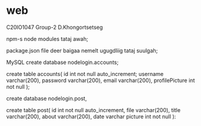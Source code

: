 # web
C20IO1047 Group-2 D.Khongortsetseg

npm-s node modules tataj awah;

package.json file deer baigaa nemelt ugugdliig tataj suulgah;

MySQL
create database nodelogin.accounts;

create table accounts(
id int not null auto_increment;
username varchar(200),
password varchar(200),
email varchar(200),
profilePicture int not null
);

create database nodelogin.post,

create table post(
id int not null auto_increment,
file varchar(200),
title varchar(200),
about varchar(200),
date varchar
picture int not null
):

